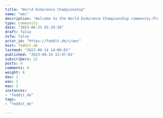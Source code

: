 ```yaml
---
title: "World Endurance Championship" 
name: "wec"
description: "Welcome to the World Endurance Championship community.Please keep discussions civil, respect other’s opinions, and keep it friendly.Thanks!"
type: community
date: "2023-06-23 01:19:36"
draft: false
nsfw: false
actor_id: "https://feddit.de/c/wec"
host: feddit.de
lastmod: "2023-06-14 14:06:01"
published: "2023-06-14 13:47:01"
subscribers: 22
posts: 8
comments: 0
weight: 8
dau: 1
wau: 1
mau: 2
instances:
- "feddit_de"
tags: 
- "feddit_de"

---
```

